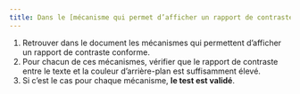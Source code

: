 ```yaml
---
title: Dans le [mécanisme qui permet d’afficher un rapport de contraste](#mecanisme-qui-permet-d-afficher-un-rapport-de-contraste-conforme) conforme, le rapport de contraste entre le texte et la couleur d’arrière-plan est-il suffisamment élevé ?
---
```


1. Retrouver dans le document les mécanismes qui permettent d’afficher un rapport de contraste conforme.
2. Pour chacun de ces mécanismes, vérifier que le rapport de contraste entre le texte et la couleur d’arrière-plan est suffisamment élevé.
3. Si c’est le cas pour chaque mécanisme, **le test est validé**.
